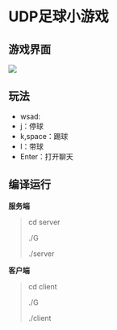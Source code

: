 # UDP足球小游戏



## 游戏界面

![](/home/carrot/文档/imags/UDPFootballGame.png)



## 玩法

* wsad:
* j：停球
* k,space：踢球
* l：带球
* Enter：打开聊天



## 编译运行



**服务端**

> cd server
>
> ./G
>
> ./server



**客户端**

> cd client
>
> ./G
>
> ./client